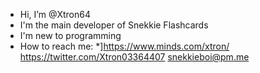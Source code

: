 - Hi, I’m @Xtron64
- I'm the main developer of Snekkie Flashcards
- I'm new to programming
- How to reach me:
*]https://www.minds.com/xtron/
https://twitter.com/Xtron03364407
snekkieboi@pm.me
